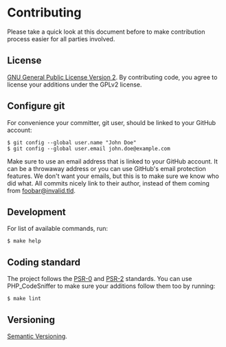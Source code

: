 Contributing
=====

Please take a quick look at this document before to make contribution process easier for all parties involved.

License
-----

[GNU General Public License Version 2](https://raw.github.com/gocom/textpattern-installer/blob/master/LICENSE). By contributing code, you agree to license your additions under the GPLv2 license.

Configure git
-----

For convenience your committer, git user, should be linked to your GitHub account:

```shell
$ git config --global user.name "John Doe"
$ git config --global user.email john.doe@example.com
```

Make sure to use an email address that is linked to your GitHub account. It can be a throwaway address or you can use GitHub's email protection features. We don't want your emails, but this is to make sure we know who did what. All commits nicely link to their author, instead of them coming from foobar@invalid.tld.

Development
-----

For list of available commands, run:

```shell
$ make help
```

Coding standard
-----

The project follows the [PSR-0](https://github.com/php-fig/fig-standards/blob/master/accepted/PSR-0.md) and [PSR-2](https://github.com/php-fig/fig-standards/blob/master/accepted/PSR-2-coding-style-guide-meta.md) standards. You can use PHP_CodeSniffer to make sure your additions follow them too by running:

```shell
$ make lint
```

Versioning
-----

[Semantic Versioning](http://semver.org/).
